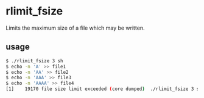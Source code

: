 
# rlimit_fsize

Limits the maximum size of a file which may be written.

## usage

```sh
$ ./rlimit_fsize 3 sh
$ echo -n 'A' >> file1
$ echo -n 'AA' >> file2
$ echo -n 'AAA' >> file3
$ echo -n 'AAAA' >> file4
[1]    19170 file size limit exceeded (core dumped)  ./rlimit_fsize 3 sh
```
